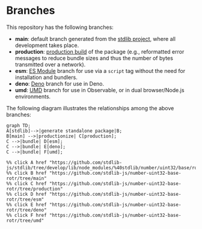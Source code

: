 <!--

@license Apache-2.0

Copyright (c) 2022 The Stdlib Authors.

Licensed under the Apache License, Version 2.0 (the "License");
you may not use this file except in compliance with the License.
You may obtain a copy of the License at

    http://www.apache.org/licenses/LICENSE-2.0

Unless required by applicable law or agreed to in writing, software
distributed under the License is distributed on an "AS IS" BASIS,
WITHOUT WARRANTIES OR CONDITIONS OF ANY KIND, either express or implied.
See the License for the specific language governing permissions and
limitations under the License.

-->

# Branches

This repository has the following branches:

-   **main**: default branch generated from the [stdlib project][stdlib-url], where all development takes place.
-   **production**: [production build][production-url] of the package (e.g., reformatted error messages to reduce bundle sizes and thus the number of bytes transmitted over a network).
-   **esm**: [ES Module][esm-url] branch for use via a `script` tag without the need for installation and bundlers.
-   **deno**: [Deno][deno-url] branch for use in Deno.
-   **umd**: [UMD][umd-url] branch for use in Observable, or in dual browser/Node.js environments.

The following diagram illustrates the relationships among the above branches:

```mermaid
graph TD;
A[stdlib]-->|generate standalone package|B;
B[main] -->|productionize| C[production];
C -->|bundle| D[esm];
C -->|bundle| E[deno];
C -->|bundle| F[umd];

%% click A href "https://github.com/stdlib-js/stdlib/tree/develop/lib/node_modules/%40stdlib/number/uint32/base/rotr"
%% click B href "https://github.com/stdlib-js/number-uint32-base-rotr/tree/main"
%% click C href "https://github.com/stdlib-js/number-uint32-base-rotr/tree/production"
%% click D href "https://github.com/stdlib-js/number-uint32-base-rotr/tree/esm"
%% click E href "https://github.com/stdlib-js/number-uint32-base-rotr/tree/deno"
%% click F href "https://github.com/stdlib-js/number-uint32-base-rotr/tree/umd"
```

[stdlib-url]: https://github.com/stdlib-js/stdlib/tree/develop/lib/node_modules/%40stdlib/number/uint32/base/rotr
[production-url]: https://github.com/stdlib-js/number-uint32-base-rotr/tree/production
[deno-url]: https://github.com/stdlib-js/number-uint32-base-rotr/tree/deno
[umd-url]: https://github.com/stdlib-js/number-uint32-base-rotr/tree/umd
[esm-url]: https://github.com/stdlib-js/number-uint32-base-rotr/tree/esm